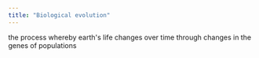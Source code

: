 ```yaml
---
title: "Biological evolution"
---
```

the process whereby earth's life changes over time through changes in the genes of populations

